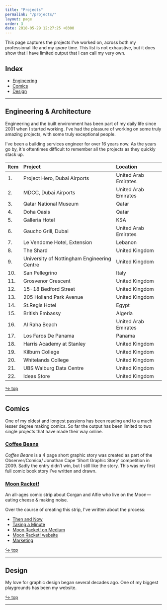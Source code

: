 ```yaml
---
title: "Projects"
permalink: "/projects/"
layout: page
order: 3
date: 2018-05-29 12:27:25 +0300
---
```

This page captures the projects I've worked on, across both my professional life and my _spare_ time. This list is not exhaustive, but it does show that I have limited output that I can call my very own.

## Index
- [Engineering](#engineering--architecture)
- [Comics](#comics)
- [Design](#design)

---

## Engineering & Architecture 
Engineering and the built environment has been part of my daily life since 2001 when I started working. I've had the pleasure of working on some truly amazing projects, with some truly exceptional people. 

I've been a building services engineer for over 16 years now. As the years go by, it's oftentimes difficult to remember all the projects as they quickly stack up. 

| Item | Project | Location |
|:--|:--|:--|
| 1. | Project Hero, Dubai Airports | United Arab Emirates |
| 2. | MDCC, Dubai Airports | United Arab Emirates |
| 3. | Qatar National Museum | Qatar |
| 4. | Doha Oasis | Qatar |
| 5. | Galleria Hotel | KSA |
| 6. | Gaucho Grill, Dubai | United Arab Emirates |
| 7. | Le Vendome Hotel, Extension | Lebanon |
| 8. | The Shard | United Kingdom |
| 9. | University of Nottingham Engineering Centre | United Kingdom |
| 10. | San Pellegrino | Italy |
| 11. | Grosvenor Crescent | United Kingdom |
| 12. | 15-18 Bedford Street | United Kingdom |
| 13. | 205 Holland Park Avenue | United Kingdom |
| 14. | St.Regis Hotel | Egypt |
| 15. | British Embassy | Algeria |
| 16. | Al Raha Beach | United Arab Emirates |
| 17. | Los Faros De Panama | Panama |
| 18. | Harris Academy at Stanley | United Kingdom |
| 19. | Kilburn College | United Kingdom |
| 20. | Whitelands College | United Kingdom |
| 21. | UBS Walburg Data Centre | United Kingdom |
| 22. | Ideas Store | United Kingdom |

[&#x21AA;&#xFE0E; top](#index)

---

## Comics 
One of my oldest and longest passions has been reading and to a much lesser degree making comics. So far the output has been limited to two single projects that have made their way online. 

### [Coffee Beans](https://medium.com/cerebral-interviews/coffee-beans-f79f0472e59f)
_Coffee Beans_ is a 4 page short graphic story was created as part of the Observer/Comica/ Jonathan Cape ‘Short Graphic Story’ competition in 2009. Sadly the entry didn’t win, but I still like the story. This was my first full comic book story I’ve written and drawn.  

### [Moon Racket!](http://www.moonracket.com)
An all-ages comic strip about Corgan and Alfie who live on the Moon — eating cheese & making noise.

Over the course of creating this strip, I've written about the process:
- [Then and Now](https://www.kaa.bz/2017/08/09/then-andnow.html)
- [Taking a Minute](https://www.kaa.bz/2015/07/13/i-just-published.html)
- [Moon Racket! on Medium](https://www.kaa.bz/2015/06/22/moon-racket-on.html)
- [Moon Racket! website](https://www.kaa.bz/2015/06/09/gallery-moon-racket.html) 
- [Marketing](https://www.kaa.bz/2015/05/27/marketing.html)

[&#x21AA;&#xFE0E; top](#index)

---

## Design
My love for graphic design began several decades ago. One of my biggest playgrounds has been my website. 

[&#x21AA;&#xFE0E; top](#index)

---

